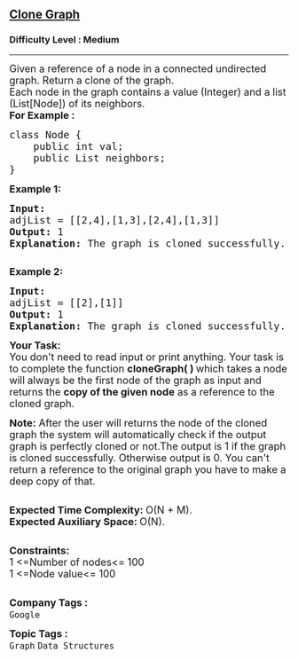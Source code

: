 <h2><a href="https://practice.geeksforgeeks.org/problems/clone-graph/1?utm_source=gfg&utm_medium=article&utm_campaign=bottom_sticky_on_article">Clone Graph</a></h2><h3>Difficulty Level : Medium</h3><hr><div class="problems_problem_content__Xm_eO"><p><span style="font-size:18px">Given a reference of a node in a connected&nbsp;undirected graph. Return a clone&nbsp;of the graph.<br>
Each node in the graph contains a value (Integer) and a list (List[Node]) of its neighbors.<br>
<strong>For Example :&nbsp; &nbsp;&nbsp;</strong></span></p>

<pre><span style="font-size:18px">class Node {
    public int val;
    public List neighbors;
}</span></pre>

<p><span style="font-size:18px"><strong>Example 1:</strong></span></p>

<pre><span style="font-size:18px"><strong>Input:
</strong>adjList = [[2,4],[1,3],[2,4],[1,3]]
<strong>Output: </strong>1
<strong>Explanation: </strong>The graph is cloned successfully.
</span>
</pre>

<p><span style="font-size:18px"><strong>Example 2:</strong></span></p>

<pre><span style="font-size:18px"><strong>Input:
</strong>adjList = [[2],[1]]
<strong>Output: </strong>1
<strong>Explanation: </strong>The graph is cloned successfully.</span></pre>

<p><span style="font-size:18px"><strong>Your Task:</strong><br>
You don't need to read input or print anything. Your task is to complete the function <strong>cloneGraph( )&nbsp;</strong>which takes a&nbsp;node will always be the first node of the graph</span><span style="font-size:18px"> as input and returns the&nbsp;<strong>copy of the given node</strong>&nbsp;as a reference to the cloned graph.</span></p>

<p><span style="font-size:18px"><strong>Note:</strong>&nbsp;After the user will returns the node of the cloned graph the system will automatically check if&nbsp;the output graph is perfectly cloned or not.The output is 1 if the graph is cloned successfully. Otherwise output is 0. You can't return a reference to the original graph you have to make a deep copy of that.</span></p>

<p><br>
<span style="font-size:18px"><strong>Expected Time Complexity:&nbsp;</strong>O(N + M).<br>
<strong>Expected Auxiliary Space:&nbsp;</strong>O(N).</span></p>

<p><br>
<span style="font-size:18px"><strong>Constraints:</strong><br>
1 &lt;=Number of nodes&lt;= 100<br>
1 &lt;=Node value&lt;= 100</span><br>
&nbsp;</p>
</div><p><span style=font-size:18px><strong>Company Tags : </strong><br><code>Google</code>&nbsp;<br><p><span style=font-size:18px><strong>Topic Tags : </strong><br><code>Graph</code>&nbsp;<code>Data Structures</code>&nbsp;